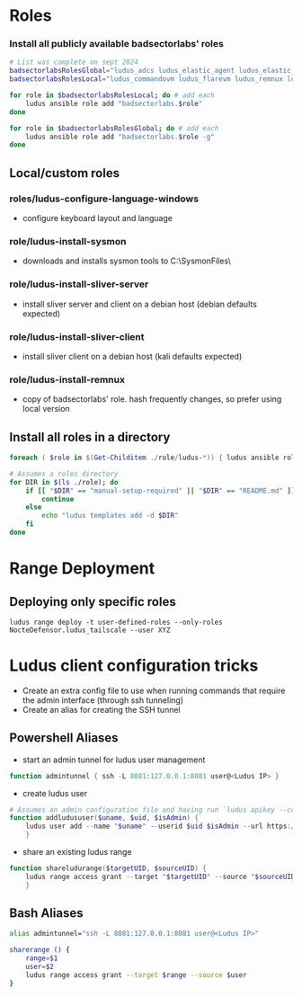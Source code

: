 # Roles
### Install all publicly available badsectorlabs' roles
``` bash
# List was complete on sept 2024
badsectorlabsRolesGlobal="ludus_adcs ludus_elastic_agent ludus_elastic_container ludus_mssql ludus_vulhub ludus_bloodhound_ce"
badsectorlabsRolesLocal="ludus_commandovm ludus_flarevm ludus_remnux ludus_emux "

for role in $badsectorlabsRolesLocal; do # add each
    ludus ansible role add "badsectorlabs.$role"
done

for role in $badsectorlabsRolesGlobal; do # add each
    ludus ansible role add "badsectorlabs.$role -g"
done
```

## Local/custom roles
### roles/ludus-configure-language-windows
- configure keyboard layout and language

### role/ludus-install-sysmon
- downloads and installs sysmon tools to C:\SysmonFiles\

### role/ludus-install-sliver-server
- install sliver server and client on a debian host (debian defaults expected)

### role/ludus-install-sliver-client
- install sliver client on a debian host (kali defaults expected)

### role/ludus-install-remnux
- copy of badsectorlabs' role. hash frequently changes, so prefer using local version

## Install all roles in a directory
``` powershell
foreach ( $role in $(Get-Childitem ./role/ludus-*)) { ludus ansible role add -d $role [[ --user [name]] -g ] }

```

``` bash
# Assumes a roles directory
for DIR in $(ls ./role); do
    if [[ "$DIR" == "manual-setup-required" || "$DIR" == "README.md" ]]; then
        continue
    else
        echo "ludus templates add -d $DIR"
    fi
done
```

# Range Deployment
## Deploying only specific roles
```ludus range deploy -t user-defined-roles --only-roles NocteDefensor.ludus_tailscale --user XYZ```

# Ludus client configuration tricks
- Create an extra config file to use when running commands that require the admin interface (through ssh tunneling)
- Create an alias for creating the SSH tunnel

## Powershell Aliases
- start an admin tunnel for ludus user management
``` powershell
function admintunnel { ssh -L 8081:127.0.0.1:8081 user@<Ludus IP> }
```

- create ludus user
``` powershell
# Assumes an admin configuration file and having run `ludus apikey --config <adminconfig.yml>`
function addludususer($uname, $uid, $isAdmin) {
    ludus user add --name "$uname" --userid $uid $isAdmin --url https://127.0.0.1:8081 --config $HOME/.config/ludus/admin.yml
    }
```

- share an existing ludus range
``` powershell
function shareludurange($targetUID, $sourceUID) {
    ludus range access grant --target "$targetUID" --source "$sourceUID"
    }
```

## Bash Aliases
``` bash
alias admintunnel="ssh -L 8081:127.0.0.1:8081 user@<Ludus IP>"

sharerange () {
    range=$1
    user=$2
    ludus range access grant --target $range --source $user
}
```